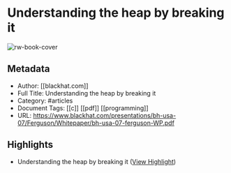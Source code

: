 # Understanding the heap by breaking it

![rw-book-cover](https://readwise-assets.s3.amazonaws.com/static/images/article1.be68295a7e40.png)

## Metadata
- Author: [[blackhat.com]]
- Full Title: Understanding the heap by breaking it
- Category: #articles
- Document Tags: [[c]] [[pdf]] [[programming]] 
- URL: https://www.blackhat.com/presentations/bh-usa-07/Ferguson/Whitepaper/bh-usa-07-ferguson-WP.pdf

## Highlights
- Understanding the heap by
  breaking it ([View Highlight](https://read.readwise.io/read/01h4506v8237a8s4s3k01zxscw))
